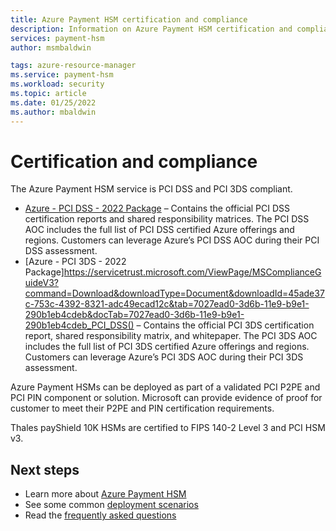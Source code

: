 ```yaml
---
title: Azure Payment HSM certification and compliance
description: Information on Azure Payment HSM certification and compliance
services: payment-hsm
author: msmbaldwin

tags: azure-resource-manager
ms.service: payment-hsm
ms.workload: security
ms.topic: article
ms.date: 01/25/2022
ms.author: mbaldwin
---
```


# Certification and compliance

The Azure Payment HSM service is PCI DSS and PCI 3DS compliant.

- [Azure - PCI DSS - 2022 Package](https://servicetrust.microsoft.com/ViewPage/MSComplianceGuideV3?command=Download&downloadType=Document&downloadId=b9cc20e0-38db-4953-aa58-9fb5cce26cc2&tab=7027ead0-3d6b-11e9-b9e1-290b1eb4cdeb&docTab=7027ead0-3d6b-11e9-b9e1-290b1eb4cdeb_PCI_DSS) – Contains the official PCI DSS certification reports and shared responsibility matrices. The PCI DSS AOC includes the full list of PCI DSS certified Azure offerings and regions. Customers can leverage Azure’s PCI DSS AOC during their PCI DSS assessment.
- [Azure - PCI 3DS - 2022 Package]https://servicetrust.microsoft.com/ViewPage/MSComplianceGuideV3?command=Download&downloadType=Document&downloadId=45ade37c-753c-4392-8321-adc49ecad12c&tab=7027ead0-3d6b-11e9-b9e1-290b1eb4cdeb&docTab=7027ead0-3d6b-11e9-b9e1-290b1eb4cdeb_PCI_DSS() – Contains the official PCI 3DS certification report, shared responsibility matrix, and whitepaper. The PCI 3DS AOC includes the full list of PCI 3DS certified Azure offerings and regions. Customers can leverage Azure’s PCI 3DS AOC during their PCI 3DS assessment.

Azure Payment HSMs can be deployed as part of a validated PCI P2PE and PCI PIN component or solution. Microsoft can provide evidence of proof for customer to meet their P2PE and PIN certification requirements.

Thales payShield 10K HSMs are certified to FIPS 140-2 Level 3 and PCI HSM v3.

## Next steps

- Learn more about [Azure Payment HSM](overview.md)
- See some common [deployment scenarios](deployment-scenarios.md)
- Read the [frequently asked questions](faq.yml)
